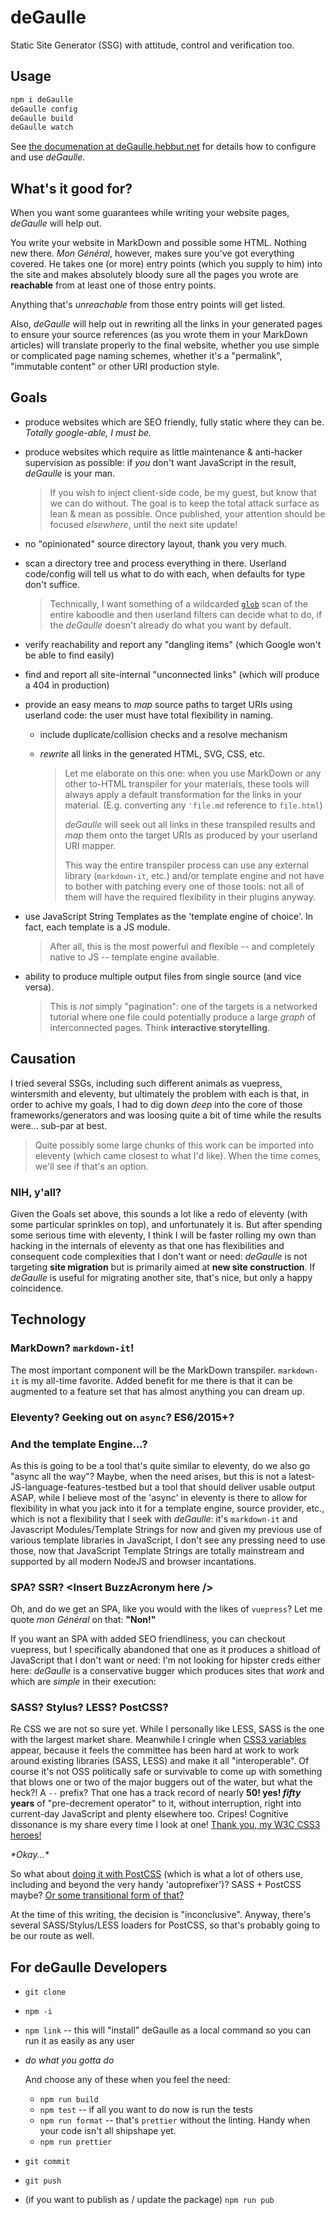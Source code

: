 # deGaulle

Static Site Generator (SSG) with attitude, control and verification too.


## Usage

```sh
npm i deGaulle
deGaulle config
deGaulle build
deGaulle watch
```

See [the documenation at deGaulle.hebbut.net](http://degaulle.hebbut.net/) for details how to configure and use *deGaulle*.


## What's it good for?

When you want some guarantees while writing your website pages, *deGaulle* will help out.

You write your website in MarkDown and possible some HTML. Nothing new there. *Mon Général*, however, makes sure you've got everything covered. He takes one (or more) entry points (which you supply to him) into the site and makes absolutely bloody sure all the pages you wrote are **reachable** from at least one of those entry points.

Anything that's *unreachable* from those entry points will get listed.

Also, *deGaulle* will help out in rewriting all the links in your generated pages to ensure your source references (as you wrote them in your MarkDown articles) will translate properly to the final website, whether you use simple or complicated page naming schemes, whether it's a "permalink", "immutable content" or other URI production style.


## Goals

- produce websites which are SEO friendly, fully static where they can be. *Totally google-able, I must be.*
- produce websites which require as little maintenance & anti-hacker supervision as possible: if *you* don't want JavaScript in the result, *deGaulle* is your man.

  > If you wish to inject client-side code, be my guest, but know that we can do without. The goal is to keep the total attack surface as lean & mean as possible. Once published, your attention should be focused *elsewhere*, until the next site update!
  
- no "opinionated" source directory layout, thank you very much.
- scan a directory tree and process everything in there. Userland code/config will tell us what to do with each, when defaults for type don't suffice.

  > Technically, I want something of a wildcarded [`glob`](https://www.npmjs.com/package/glob) scan of the entire kaboodle and then userland filters can decide what to do, if the *deGaulle* doesn't already do what you want by default.
  
- verify reachability and report any "dangling items" (which Google won't be able to find easily)
- find and report all site-internal "unconnected links" (which will produce a 404 in production)
- provide an easy means to *map* source paths to target URIs using userland code: the user must have total flexibility in naming.
  + include duplicate/collision checks and a resolve mechanism
  + *rewrite* all links in the generated HTML, SVG, CSS, etc. 
  
    > Let me elaborate on this one: when you use MarkDown or any other to-HTML transpiler for your materials, these tools will always apply a default transformation for the links in your material. (E.g. converting any `'file.md` reference to `file.html`)
    >
    > *deGaulle* will seek out all links in these transpiled results and *map* them onto the target URIs as produced by your userland URI mapper.
    >
    > This way the entire transpiler process can use any external library (`markdown-it`, etc.) and/or template engine and not have to bother with patching every one of those tools: not all of them will have the required flexibility in their plugins anyway.

- use JavaScript String Templates as the 'template engine of choice'. In fact, each template is a JS module.

  > After all, this is the most powerful and flexible -- and completely native to JS -- template engine available.

- ability to produce multiple output files from single source (and vice versa).

  > This is *not* simply "pagination": one of the targets is a networked tutorial where one file could potentially produce a large *graph* of interconnected pages. Think **interactive storytelling**.




## Causation  

I tried several SSGs, including such different animals as vuepress, wintersmith and eleventy, but ultimately the problem with each is that, in order to achive my goals, I had to dig down *deep* into the core of those frameworks/generators and was loosing quite a bit of time while the results were... sub-par at best. 

> Quite possibly some large chunks of this work can be imported into eleventy (which came closest to what I'd like). When the time comes, we'll see if that's an option.


### NIH, y'all?

Given the Goals set above, this sounds a lot like a redo of eleventy (with some particular sprinkles on top), and unfortunately it is. But after spending some serious time with eleventy, I think I will be faster rolling my own than hacking in the internals of eleventy as that one has flexibilities and consequent code complexities that I don't want or need: *deGaulle* is not targeting **site migration** but is primarily aimed at **new site construction**. If *deGaulle* is useful for migrating another site, that's nice, but only a happy coincidence.





## Technology

### MarkDown? `markdown-it`!

The most important component will be the MarkDown transpiler. `markdown-it` is my all-time favorite. Added benefit for me there is that it can be augmented to a feature set that has almost anything you can dream up.

### Eleventy? Geeking out on `async`? ES6/2015+?
### And the template Engine...?

As this is going to be a tool that's quite similar to eleventy, do we also go "async all the way"? Maybe, when the need arises, but this is not a latest-JS-language-features-testbed but a tool that should deliver usable output ASAP, while I believe most of the 'async' in eleventy is there to allow for flexibility in what you jack into it for a template engine, source provider, etc., which is not a flexibility that I seek with *deGaulle*: it's `markdown-it` and Javascript Modules/Template Strings for now and given my previous use of various template libraries in JavaScript, I don't see any pressing need to use those, now that JavaScript Template Strings are totally mainstream and supported by all modern NodeJS and browser incantations.

### SPA? SSR? \<Insert BuzzAcronym here />

Oh, and do we get an SPA, like you would with the likes of `vuepress`? Let me quote *mon Général* on that: **"Non!"** 

If you want an SPA with added SEO friendliness, you can checkout vuepress, but I specifically abandoned that one as it produces a shitload of JavaScript that I don't want or need: I'm not looking for hipster creds either here: *deGaulle* is a conservative bugger which produces sites that *work* and which are *simple* in their execution: 

### SASS? Stylus? LESS? PostCSS?

Re CSS we are not so sure yet. While I personally like LESS, SASS is the one with the largest market share. Meanwhile I cringle when [CSS3 variables](https://developer.mozilla.org/en-US/docs/Web/CSS/Using_CSS_custom_properties) appear, because it feels the committee has been hard at work to work around existing libraries (SASS, LESS) and make it all "interoperable". Of course it's not OSS politically safe or survivable to come up with something that blows one or two of the major buggers out of the water, but what the heck?! A `--` prefix? That one has a track record of nearly **50! yes! _fifty_ years** of "pre-decrement operator" to it, without interruption, right into current-day JavaScript and plenty elsewhere too. Cripes! Cognitive dissonance is my share every time I look at one! [Thank you, my W3C CSS3 heroes!](https://www.w3.org/Style/CSS/members)

*\*Okay...\** 

So what about [doing it with PostCSS](https://ashleynolan.co.uk/blog/postcss-a-review) (which is what a lot of others use, including and beyond the very handy 'autoprefixer')? SASS + PostCSS maybe? [Or some transitional form of that?](https://css-tricks.com/from-sass-to-postcss/) 

At the time of this writing, the decision is "inconclusive". Anyway, there's several SASS/Stylus/LESS loaders for PostCSS, so that's probably going to be our route as well.







## For deGaulle Developers

- `git clone`
- `npm -i`
- `npm link` -- this will "install" deGaulle as a local command so you can run it as easily as any user
- *do what you gotta do*

  And choose any of these when you feel the need:
  + `npm run build`
  + `npm test`         -- if all you want to do now is run the tests
  + `npm run format`   -- that's `prettier` without the linting. Handy when your code isn't all shipshape yet.
  + `npm run prettier`
- `git commit`
- `git push`
- (if you want to publish as / update the package) `npm run pub`




